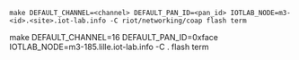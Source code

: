 ```make DEFAULT_CHANNEL=<channel> DEFAULT_PAN_ID=<pan_id> IOTLAB_NODE=m3-<id>.<site>.iot-lab.info -C riot/networking/coap flash term```

make DEFAULT_CHANNEL=16 DEFAULT_PAN_ID=0xface IOTLAB_NODE=m3-185.lille.iot-lab.info -C . flash term
